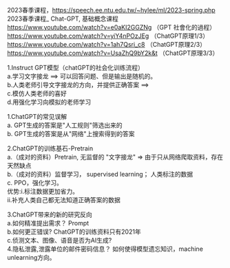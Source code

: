 2023春季课程，https://speech.ee.ntu.edu.tw/~hylee/ml/2023-spring.php   
2023春季课程_
Chat-GPT, 基础概念课程  
https://www.youtube.com/watch?v=e0aKI2GGZNg （GPT 社會化的過程）  
https://www.youtube.com/watch?v=yiY4nPOzJEg （ChatGPT原理1/3）  
https://www.youtube.com/watch?v=1ah7Qsri_c8  （ChatGPT原理2/3）  
https://www.youtube.com/watch?v=UsaZhQ9bY2k&t  （ChatGPT原理3/3）  

1.Instruct GPT模型（chatGPT的社会化训练流程）  
    a.学习文字接龙  ==> 可以回答问题、但是输出是随机的。    
    b.人类老师引导文字接龙的方向，并提供正确答案 ==>   
    c.模仿人类老师的喜好   
    d.用强化学习向模拟的老师学习    
  
1.ChatGPT的常见误解  
    a. GPT生成的答案是"人工规则"筛选出来的  
    b. GPT生成的答案是从"网络"上搜索得到的答案  
  
2.ChatGPT的训练基石-Pretrain  
    a.（成对的资料）Pretrain, 无监督的 "文字接龙"  => 由于只从网络爬取资料，存在天然缺点  
    b.（成对的资料）监督学习， supervised learning； 人类标注的数据  
    c. PPO，强化学习。   
        优势:i.标注数据更加省力。   
            ii.补充人类自己都无法知道正确答案的数据  
  
3.ChatGPT带来的新的研究反向    
    a.如何精准提出需求？ Prompt  
    b.如何更正错误?  ChatGPT的训练资料只有2021年  
    c.侦测文本、图像、语音是否为AI生成?   
    4.隐私泄露,泄露单位的邮件密码信息？  如何使得模型遗忘知识，machine unlearning方向。  